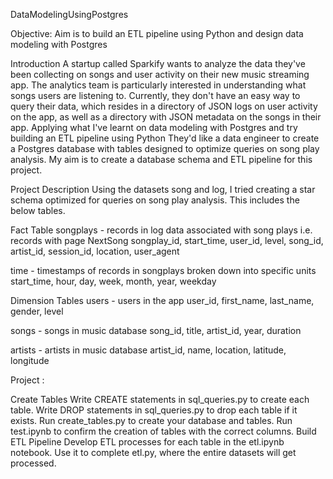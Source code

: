 DataModelingUsingPostgres

Objective:
Aim is to build an ETL pipeline using Python and design data modeling with Postgres

Introduction
A startup called Sparkify wants to analyze the data they've been collecting on songs and user activity on their new music streaming app. The analytics team is particularly interested in understanding what songs users are listening to. Currently, they don't have an easy way to query their data, which resides in a directory of JSON logs on user activity on the app, as well as a directory with JSON metadata on the songs in their app.
Applying what I've learnt on data modeling with Postgres and try building an ETL pipeline using Python
They'd like a data engineer to create a Postgres database with tables designed to optimize queries on song play analysis. My aim is to create a database schema and ETL pipeline for this project.

Project Description
Using the datasets song and log, I tried creating a star schema optimized for queries on song play analysis. This includes the below tables.

Fact Table
songplays - records in log data associated with song plays i.e. records with page NextSong
songplay_id, start_time, user_id, level, song_id, artist_id, session_id, location, user_agent

time - timestamps of records in songplays broken down into specific units
start_time, hour, day, week, month, year, weekday

Dimension Tables
users - users in the app
user_id, first_name, last_name, gender, level

songs - songs in music database
song_id, title, artist_id, year, duration

artists - artists in music database
artist_id, name, location, latitude, longitude


Project :

Create Tables
Write CREATE statements in sql_queries.py to create each table.
Write DROP statements in sql_queries.py to drop each table if it exists.
Run create_tables.py to create your database and tables.
Run test.ipynb to confirm the creation of tables with the correct columns.
Build ETL Pipeline
Develop ETL processes for each table in the etl.ipynb notebook. Use it to complete etl.py, where the entire datasets will get processed.